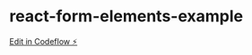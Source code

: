 # react-form-elements-example

[Edit in Codeflow ⚡️](https://stackblitz.com/~/github.com/githubtestdg/react-form-elements-example)